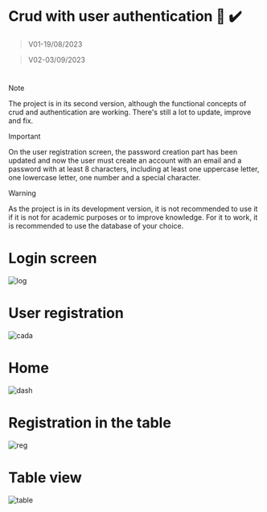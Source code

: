 # Crud with user authentication 📙 ✔️
> V01-19/08/2023

> V02-03/09/2023
#
> [!NOTE]
>The project is in its second version, although the functional concepts of crud and authentication are working. There's still a lot to update, improve and fix.

> [!IMPORTANT]
>On the user registration screen, the password creation part has been updated and now the user must create an account with an email and a password with at least 8 characters, including at least one uppercase letter, one lowercase letter, one number and a special character.

> [!WARNING]
> As the project is in its development version, it is not recommended to use it if it is not for academic purposes or to improve knowledge. For it to work, it is recommended to use the database of your choice.
#
# Login screen
![log](https://github.com/GustavoVitorS/CRUD-WITH-AUTH/assets/94203956/c1dcc363-3911-457d-b25e-6190b2064d3a)
#
# User registration
![cada](https://github.com/GustavoVitorS/CRUD-WITH-AUTH/assets/94203956/e357b7de-4e9f-449c-9756-22f9eb0e9d58)
#
# Home
![dash](https://github.com/GustavoVitorS/CRUD-WITH-AUTH/assets/94203956/79573b80-95b8-4a8e-8dd2-207a217771de)
#
# Registration in the table
![reg](https://github.com/GustavoVitorS/CRUD-WITH-AUTH/assets/94203956/70086c98-9b2f-4600-8eb7-8d0ffa2731de)
#
# Table view
![table](https://github.com/GustavoVitorS/CRUD-WITH-AUTH/assets/94203956/48a81b54-5ce6-43b0-b0d4-2a9051d45864)
#
